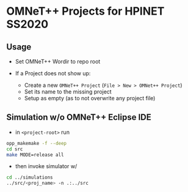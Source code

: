 # OMNeT++ Projects for HPINET SS2020

## Usage

- Set OMNeT++ Wordir to repo root

- If a Project does not show up:
  - Create a new `OMNeT++ Project` (`File > New > OMNet++ Project`)
  - Set its name to the missing project
  - Setup as empty (as to not overwrite any project file)

## Simulation w/o OMNeT++ Eclipse IDE

- in `<project-root>` run

```bash
opp_makemake -f --deep
cd src
make MODE=release all
```

- then invoke simulator w/

```bash
cd ../simulations
../src/<proj_name> -n .:../src
```
